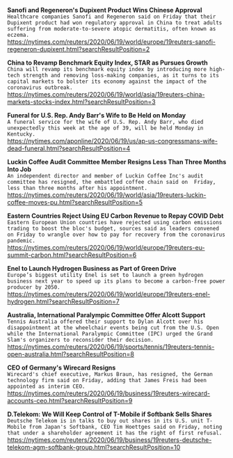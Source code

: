 **Sanofi and Regeneron's Dupixent Product Wins Chinese Approval**\
`Healthcare companies Sanofi and Regeneron said on Friday that their Dupixent product had won regulatory approval in China to treat adults suffering from moderate-to-severe atopic dermatitis, often known as eczema.`\
https://nytimes.com/reuters/2020/06/19/world/europe/19reuters-sanofi-regeneron-dupixent.html?searchResultPosition=2

**China to Revamp Benchmark Equity Index, STAR as Pursues Growth**\
`China will revamp its benchmark equity index by introducing more high-tech strength and removing loss-making companies, as it turns to its capital markets to bolster its economy against the impact of the coronavirus outbreak.`\
https://nytimes.com/reuters/2020/06/19/world/asia/19reuters-china-markets-stocks-index.html?searchResultPosition=3

**Funeral for U.S. Rep. Andy Barr's Wife to Be Held on Monday**\
`A funeral service for the wife of U.S. Rep. Andy Barr, who died unexpectedly this week at the age of 39, will be held Monday in Kentucky.`\
https://nytimes.com/aponline/2020/06/19/us/ap-us-congressmans-wife-dead-funeral.html?searchResultPosition=4

**Luckin Coffee Audit Committee Member Resigns Less Than Three Months Into Job**\
`An independent director and member of Luckin Coffee Inc's audit committee has resigned, the embattled coffee chain said on  Friday, less than three months after his appointment.`\
https://nytimes.com/reuters/2020/06/19/world/asia/19reuters-luckin-coffee-moves-pu.html?searchResultPosition=5

**Eastern Countries Reject Using EU Carbon Revenue to Repay COVID Debt**\
`Eastern European Union countries have rejected using carbon emissions trading to boost the bloc's budget, sources said as leaders convened on Friday to wrangle over how to pay for recovery from the coronavirus pandemic.`\
https://nytimes.com/reuters/2020/06/19/world/europe/19reuters-eu-summit-carbon.html?searchResultPosition=6

**Enel to Launch Hydrogen Business as Part of Green Drive**\
`Europe’s biggest utility Enel is set to launch a green hydrogen business next year to speed up its plans to become a carbon-free power producer by 2050.`\
https://nytimes.com/reuters/2020/06/19/world/europe/19reuters-enel-hydrogen.html?searchResultPosition=7

**Australia, International Paralympic Committee Offer Alcott Support**\
`Tennis Australia offered their support to Dylan Alcott over his disappointment at the wheelchair events being cut from the U.S. Open while the International Paralympic Committee (IPC) urged the Grand Slam's organizers to reconsider their decision.`\
https://nytimes.com/reuters/2020/06/19/sports/tennis/19reuters-tennis-open-australia.html?searchResultPosition=8

**CEO of Germany's Wirecard Resigns**\
`Wirecard's chief executive, Markus Braun, has resigned, the German technology firm said on Friday, adding that James Freis had been appointed as interim CEO.`\
https://nytimes.com/reuters/2020/06/19/business/19reuters-wirecard-accounts-ceo.html?searchResultPosition=9

**D.Telekom: We Will Keep Control of T-Mobile if Softbank Sells Shares**\
`Deutsche Telekom is in talks to buy out shares in its U.S. unit T-Mobile from Japan's Softbank, CEO Tim Hoettges said on Friday, noting that under a shareholder agreement it has the right of first refusal.`\
https://nytimes.com/reuters/2020/06/19/business/19reuters-deutsche-telekom-agm-softbank-group.html?searchResultPosition=10

